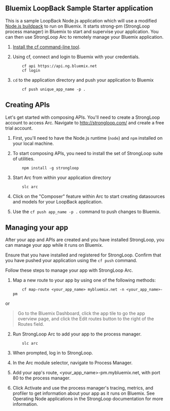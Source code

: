 ## Bluemix LoopBack Sample Starter application
This is a sample LoopBack Node.js application which will use a modified [Node.js buildpack](https://github.com/svennam92/nodejs-buildpack) to run on Bluemix.  It starts strong-pm (StrongLoop process manager) in Bluemix to start and supervise your application. You can then use StrongLoop Arc to remotely manage your Bluemix application.

1. [Install the cf command-line tool](https://www.ng.bluemix.net/docs/cli/downloads.html).
2. Using cf, connect and login to Bluemix with your credentials.
	
	```
		cf api https://api.ng.bluemix.net
		cf login
	```
3. `cd` to the application directory and push your application to Bluemix
	
	```
		cf push unique_app_name -p .
	```

## Creating APIs

Let's get started with composing APIs. You'll need to create a StrongLoop account to access Arc.  Navigate to http://strongloop.com/ and create a free trial account.

1. First, you'll need to have the Node.js runtime (`node`) and `npm` installed on your local machine.
2. To start composing APIs, you need to install the set of StrongLoop suite of utilities.
	
	```
		npm install -g strongloop
	```
3. Start Arc from within your application directory
	
	```
		slc arc
	```
4. Click on the "Composer" feature within Arc to start creating datasources and models for your LoopBack application.
5. Use the `cf push app_name -p .` command to push changes to Bluemix.

## Managing your app

After your app and APIs are created and you have installed StrongLoop, you can manage your app while it runs on Bluemix.

Ensure that you have installed and registered for StrongLoop. Confirm that you have pushed your application using the `cf push` command.

Follow these steps to manage your app with StrongLoop Arc.

1. Map a new route to your app by using one of the following methods:
	
	```
		cf map-route <your_app_name> mybluemix.net -n <your_app_name>-pm
	```
or
> Go to the Bluemix Dashboard, click the app tile to go the app overview page, and click the Edit routes button to the right of the Routes field.

2. Run StrongLoop Arc to add your app to the process manager.
	
	```
		slc arc
	```
3. When prompted, log in to StrongLoop.
4. In the Arc module selector, navigate to Process Manager.
5. Add your app's route, <your_app_name>-pm.mybluemix.net, with port 80 to the process manager.
6. Click Activate and use the process manager's tracing, metrics, and profiler to get information about your app as it runs on Bluemix. See Operating Node applications in the StrongLoop documentation for more information.
